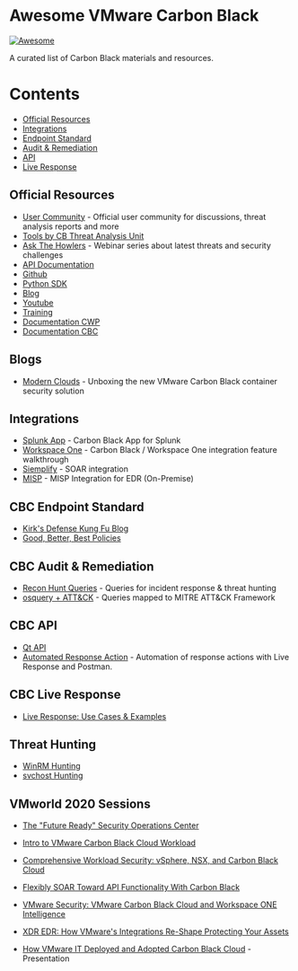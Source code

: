 # Awesome VMware Carbon Black 
[![Awesome](https://awesome.re/badge-flat2.svg)](https://awesome.re)

A curated list of Carbon Black materials and resources.

# Contents
- [Official Resources](#official-resources)
- [Integrations](#integrations)
- [Endpoint Standard](#endpoint-standard)
- [Audit & Remediation](#audit-&-remediation)
- [API](#api)
- [Live Response](#live-response)

## Official Resources 
- [User Community](https://community.carbonblack.com/) - Official user community for discussions, threat analysis reports and more
- [Tools by CB Threat Analysis Unit](https://github.com/carbonblack/tau-tools) 
- [Ask The Howlers](https://www.carbonblack.com/resources/ask-the-howlers/) - Webinar series about latest threats and security challenges
- [API Documentation](https://developer.carbonblack.com/) 
- [Github](https://github.com/carbonblack) 
- [Python SDK](https://github.com/carbonblack/carbon-black-cloud-sdk-python)
- [Blog](https://www.carbonblack.com/blog/) 
- [Youtube](https://www.youtube.com/c/Carbonblack-Incorporated/) 
- [Training](https://www.carbonblack.com/training/)
- [Documentation CWP](https://docs-staging.vmware.com/en/VMware-Carbon-Black-Cloud-Workload/index.html)
- [Documentation CBC](https://docs-staging.vmware.com/en/VMware-Carbon-Black-Cloud/services/carbon-black-cloud-user-guide/GUID-E55A92B9-B0C8-481E-97A0-61B997F4EAD3.html)

## Blogs
- [Modern Clouds](https://modernclouds.blog/2021/01/19/unboxing-the-new-carbon-black-container-security-solution/) - Unboxing the new VMware Carbon Black container security solution

## Integrations
- [Splunk App](https://splunkbase.splunk.com/app/5332/) - Carbon Black App for Splunk
- [Workspace One](https://www.youtube.com/watch?v=bAZIxhkuJhU&t=189s) - Carbon Black / Workspace One integration feature walkthrough
- [Siemplify](https://www.siemplify.co/partners/carbon-black/) - SOAR integration 
- [MISP](https://github.com/eCrimeLabs/MISP2CbR) - MISP Integration for EDR (On-Premise)

## CBC Endpoint Standard
- [Kirk's Defense Kung Fu Blog](https://community.carbonblack.com/t5/Endpoint-Standard-Documents/Kirk-s-Defense-Kung-Fu-Blog/ta-p/67558)
- [Good, Better, Best Policies](https://community.carbonblack.com/t5/Endpoint-Standard-Discussions/Endpoint-Standard-Achieving-Good-Better-and-Best-Policies/m-p/40957/highlight/true#M3832)

## CBC Audit & Remediation
- [Recon Hunt Queries](https://rhq.reconinfosec.com/) - Queries for incident response & threat hunting
- [osquery + ATT&CK](https:github.com/teoseller/osquery-attck) - Queries mapped to MITRE ATT&CK Framework

## CBC API
- [Qt API](https://github.com/slist/cbapi-qt-demo)
- [Automated Response Action](https://community.carbonblack.com/t5/Developer-Relations-Docs/PSC-LiveResponse-Via-Postman-Example-Automated-Response-Actions/ta-p/89567) - Automation of response actions with Live Response and Postman. 

## CBC Live Response
- [Live Response: Use Cases & Examples](https://community.carbonblack.com/t5/Best-Practices/Live-Response-Use-Cases-and-Examples/gpm-p/80004)

## Threat Hunting
- [WinRM Hunting](https://community.carbonblack.com/t5/Threat-Research-Docs/WinRM-Threat-Hunting-Part-1/ta-p/88100)
- [svchost Hunting](https://community.carbonblack.com/t5/Threat-Research-Docs/Basic-Primer-on-SVCHOST-Threat-Hunting-Queries/ta-p/90099)

## VMworld 2020 Sessions
- [The "Future Ready" Security Operations Center](https://www.vmworld.com/en/video-library/video-landing.html?sessionid=1596071231908001rlwZ)
- [Intro to VMware Carbon Black Cloud Workload](https://www.vmworld.com/en/video-library/video-landing.html?sessionid=1591280213246001WZKr)
- [Comprehensive Workload Security: vSphere, NSX, and Carbon Black Cloud](https://www.vmworld.com/en/video-library/video-landing.html?sessionid=1591280408543001VI9S)
- [Flexibly SOAR Toward API Functionality With Carbon Black](https://www.vmworld.com/en/video-library/video-landing.html?sessionid=1585033737089001NaRI)
- [VMware Security: VMware Carbon Black Cloud and Workspace ONE Intelligence](https://www.vmworld.com/en/video-library/video-landing.html?sessionid=1584621522711001DIlS)
- [XDR EDR: How VMware's Integrations Re-Shape Protecting Your Assets](https://www.vmworld.com/en/video-library/video-landing.html?sessionid=1596214249540001Eav9)

- [How VMware IT Deployed and Adopted Carbon Black Cloud](https://www.youtube.com/watch?v=VDrxddC3uHg&t=990s) - Presentation
